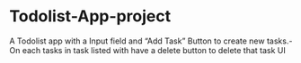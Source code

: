 # Todolist-App-project
A Todolist app with a Input field and “Add Task” Button to create new tasks.- On each tasks in task listed with have a delete button to delete that task  UI
